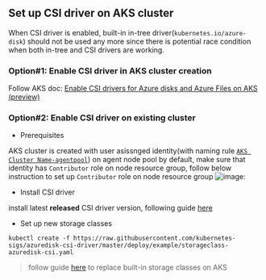 ## Set up CSI driver on AKS cluster

When CSI driver is enabled, built-in in-tree driver(`kubernetes.io/azure-disk`) should not be used any more since there is potential race condition when both in-tree and CSI drivers are working.

### Option#1: Enable CSI driver in AKS cluster creation

Follow AKS doc: [Enable CSI drivers for Azure disks and Azure Files on AKS (preview)](https://docs.microsoft.com/en-us/azure/aks/csi-storage-drivers) 

### Option#2: Enable CSI driver on existing cluster
 - Prerequisites

AKS cluster is created with user asissnged identity(with naming rule [`AKS Cluster Name-agentpool`](https://docs.microsoft.com/en-us/azure/aks/use-managed-identity#summary-of-managed-identities)) on agent node pool by default, make sure that identity has `Contributor` role on node resource group, follow below instruction to set up `Contributor` role on node resource group
![image](https://user-images.githubusercontent.com/4178417/120978367-f68f0a00-c7a6-11eb-8e87-89247d1ddc0b.png):


 - Install CSI driver

install latest **released** CSI driver version, following guide [here](./install-azuredisk-csi-driver.md)

 - Set up new storage classes
```console
kubectl create -f https://raw.githubusercontent.com/kubernetes-sigs/azuredisk-csi-driver/master/deploy/example/storageclass-azuredisk-csi.yaml
```
 > follow guide [here](https://github.com/Azure/AKS/issues/118#issuecomment-708257760) to replace built-in storage classes on AKS

